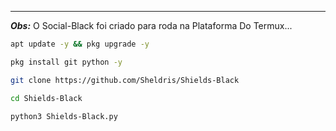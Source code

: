 ---
___Obs:___ O Social-Black foi criado para roda na Plataforma Do Termux...

```bash
apt update -y && pkg upgrade -y

pkg install git python -y

git clone https://github.com/Sheldris/Shields-Black

cd Shields-Black

python3 Shields-Black.py

```
